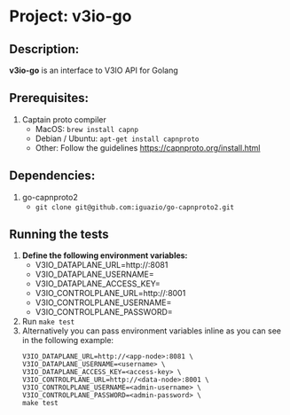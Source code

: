# Project: v3io-go

## Description:
**v3io-go** is an interface to V3IO API for Golang

## Prerequisites:
1. Captain proto compiler
    * MacOS: `brew install capnp`
    * Debian / Ubuntu: `apt-get install capnproto`
    * Other: Follow the guidelines https://capnproto.org/install.html

## Dependencies:
1. go-capnproto2
    * `git clone git@github.com:iguazio/go-capnproto2.git`

## Running the tests
1. **Define the following environment variables:**
    - V3IO_DATAPLANE_URL=http://<app-node>:8081
    - V3IO_DATAPLANE_USERNAME=<username>
    - V3IO_DATAPLANE_ACCESS_KEY=<access-key>
    - V3IO_CONTROLPLANE_URL=http://<data-node>:8001
    - V3IO_CONTROLPLANE_USERNAME=<admin-username>
    - V3IO_CONTROLPLANE_PASSWORD=<admin-password>
2. Run ``make test``
3. Alternatively you can pass environment variables inline as you can see in the following example: 
    ```
    V3IO_DATAPLANE_URL=http://<app-node>:8081 \
    V3IO_DATAPLANE_USERNAME=<username> \
    V3IO_DATAPLANE_ACCESS_KEY=<access-key> \
    V3IO_CONTROLPLANE_URL=http://<data-node>:8001 \
    V3IO_CONTROLPLANE_USERNAME=<admin-username> \
    V3IO_CONTROLPLANE_PASSWORD=<admin-password> \
    make test
    ```